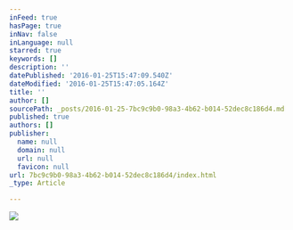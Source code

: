 ```yaml
---
inFeed: true
hasPage: true
inNav: false
inLanguage: null
starred: true
keywords: []
description: ''
datePublished: '2016-01-25T15:47:09.540Z'
dateModified: '2016-01-25T15:47:05.164Z'
title: ''
author: []
sourcePath: _posts/2016-01-25-7bc9c9b0-98a3-4b62-b014-52dec8c186d4.md
published: true
authors: []
publisher:
  name: null
  domain: null
  url: null
  favicon: null
url: 7bc9c9b0-98a3-4b62-b014-52dec8c186d4/index.html
_type: Article

---
```

![](https://the-grid-user-content.s3-us-west-2.amazonaws.com/da9bffe0-4363-4ee9-a966-bfb1bb49af4f.jpg)